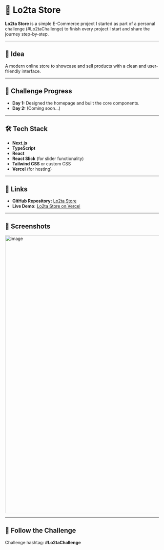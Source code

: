 # 🛒 Lo2ta Store

**Lo2ta Store** is a simple E-Commerce project I started as part of a personal challenge (#Lo2taChallenge) to finish every project I start and share the journey step-by-step.

---

## 🚀 Idea
A modern online store to showcase and sell products with a clean and user-friendly interface.

---

## 📆 Challenge Progress
- **Day 1:** Designed the homepage and built the core components.
- **Day 2:** (Coming soon...)

---

## 🛠️ Tech Stack
- **Next.js**
- **TypeScript**
- **React**
- **React Slick** (for slider functionality)
- **Tailwind CSS** or custom CSS
- **Vercel** (for hosting)

---

## 🔗 Links
- **GitHub Repository:** [Lo2ta Store](https://github.com/eslamshaban060/Lo2ta-Store)
- **Live Demo:** [Lo2ta Store on Vercel](https://lo2ta-store.vercel.app/)

---

## 📸 Screenshots
<img width="1901" height="906" alt="image" src="https://github.com/user-attachments/assets/cfdf0d5c-abf5-4ab8-abaa-aa94ae44f462" />


---

## 📢 Follow the Challenge
Challenge hashtag: **#Lo2taChallenge**

